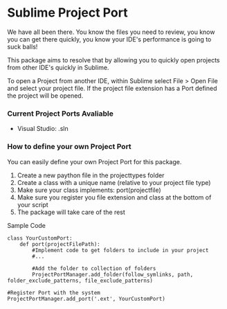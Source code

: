 Sublime Project Port
====================

We have all been there. You know the files you need to review, you know you can get there quickly, you know your IDE's performance is going to suck balls!

This package aims to resolve that by allowing you to quickly open projects from other IDE's quickly in Sublime.

To open a Project from another IDE, within Sublime select File > Open File and select your project file. If the project file extension has a Port defined the project will be opened.

### Current Project Ports Avaliable
- Visual Studio: .sln

### How to define your own Project Port
You can easily define your own Project Port for this package.

1. Create a new paython file in the projecttypes folder
2. Create a class with a unique name (relative to your project file type)
3. Make sure your class implements: port(projectfile) 
4. Make sure you register you file extension and class at the bottom of your script
5. The package will take care of the rest

Sample Code

    class YourCustomPort:	
        def port(projectFilePath):
            #Implement code to get folders to include in your project
            #...
            
            #Add the folder to collection of folders
            ProjectPortManager.add_folder(follow_symlinks, path, folder_exclude_patterns, file_exclude_patterns)
    
    #Register Port with the system
    ProjectPortManager.add_port('.ext', YourCustomPort)





